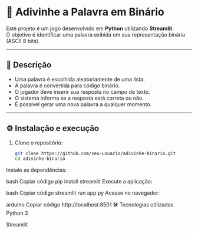 # 🧩 Adivinhe a Palavra em Binário  

Este projeto é um jogo desenvolvido em **Python** utilizando **Streamlit**.  
O objetivo é identificar uma palavra exibida em sua representação binária (ASCII 8 bits).  

---

## 📖 Descrição  
- Uma palavra é escolhida aleatoriamente de uma lista.  
- A palavra é convertida para código binário.  
- O jogador deve inserir sua resposta no campo de texto.  
- O sistema informa se a resposta está correta ou não.  
- É possível gerar uma nova palavra a qualquer momento.  

---

## ⚙️ Instalação e execução  

1. Clone o repositório:  
   ```bash
   git clone https://github.com/seu-usuario/adivinhe-binario.git
   cd adivinhe-binario
Instale as dependências:

bash
Copiar código
pip install streamlit
Execute a aplicação:

bash
Copiar código
streamlit run app.py
Acesse no navegador:

arduino
Copiar código
http://localhost:8501
🛠 Tecnologias utilizadas
Python 3

Streamlit
